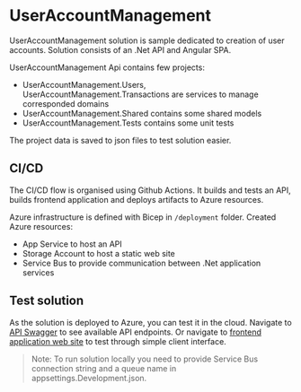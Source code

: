 # UserAccountManagement
UserAccountManagement solution is sample dedicated to creation of user accounts.
Solution consists of an .Net API and Angular SPA. 

UserAccountManagement Api contains few projects:

- UserAccountManagement.Users, UserAccountManagement.Transactions are services to manage corresponded domains
- UserAccountManagement.Shared contains some shared models
- UserAccountManagement.Tests contains some unit tests

The project data is saved to json files to test solution easier. 

## CI/CD

The CI/CD flow is organised using Github Actions. It builds and tests an API, builds frontend application and deploys artifacts to Azure resources.

Azure infrastructure is defined with Bicep in `/deployment` folder. Created Azure resources:

- App Service to host an API
- Storage Account to host a static web site
- Service Bus to provide communication between .Net application services

## Test solution

As the solution is deployed to Azure, you can test it in the cloud. Navigate to [API Swagger](https://user-management-api-lat.azurewebsites.net/swagger/index.html) to see available API endpoints. Or navigate to [frontend application web site](https://storlatocz3ehqllw.z6.web.core.windows.net/) to test through simple client interface.

> Note: To run solution locally you need to provide Service Bus connection string and a queue name in appsettings.Development.json. 
